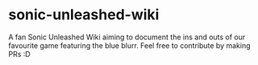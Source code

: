 # sonic-unleashed-wiki
A fan Sonic Unleashed Wiki aiming to document the ins and outs of our favourite game featuring the blue blurr. Feel free to contribute by making PRs :D
